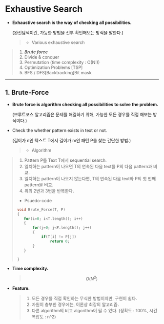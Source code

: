 # Exhaustive Search

- **Exhaustive search is the way of checking all possibilities.**

  (완전탐색이란, 가능한 방법을 전부 확인해보는 방식을 말한다.)

  > * Various exhaustive search
>   1. ***Brute force***
  >   2. Divide & conquer
  >   3. Permutation (time complexity : O(N!))
  >   4. Optimization Problems [TSP]
  >   5. BFS / DFS[Backtracking]Bit mask

------

## 1. Brute-Force

- **Brute force is algorithm checking all possibilities to solve the problem.**

  (브루트포스 알고리즘은 문제를 해결하기 위해, 가능한 모든 경우를 직접 해보는 방식이다.)

- Check the whether pattern exists in text or not.

  (길이가 n인 텍스트 T에서 길이가 m인 패턴 P를 찾는 간단한 방법.)

  >* Algorithm
>
  >  1. Pattern P를 Text T에서 sequential search.
  >  2. 일치하는 pattern이 나오면 T의 연속된 다음 text를 P의 다음 pattern과 비교.
  >  3. 일치하는 pattern이 나오지 않는다면, T의 연속된 다음 text와 P의 첫 번째 pattern을 비교.
  >  4. 위의 2번과 3번을 반복한다.
  >
  >* Psuedo-code
  >
  >  ```c++
  >  void Brute_Force(T, P)
  >  {
  >  	for(i=0; i<T.length(); i++)
  >  	{
  >  		for(j=0; j<P.length(); j++)
  >  		{
  >  			if(T[i] != P[j])
  >  				return 0;
  >  		}
  >  	}
  >  
  >  }
  >  ```
  
- **Time complexity.**

  > $$
  > O(N^2)
  > $$
  >

- **Feature.**

  > 1. 모든 경우를 직접 확인하는 무식한 방법이지만, 구현이 쉽다.
  > 2. 자원이 충부한 경우에는, 이론상 최강의 알고리즘.
  > 3. 다른 algorithm의 비교 algorithm이 될 수 있다.
  >    (정확도 : 100%, 시간 복잡도 : n^2)